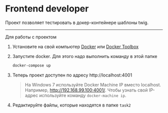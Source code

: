 Frontend developer
========

Проект позволяет тестировать в докер-контейнере шаблоны twig.

--- 

Для работы с проектом 

1. Установите на свой компьютер [Docker](https://www.docker.com/community-edition) или [Docker Toolbox](https://docs.docker.com/toolbox/overview/)

2. Запустите docker. Для этого надо выполнить команду в этой папке
   
   ```bash
   docker-compose up 
   ```
  
3. Теперь проект доступен по адресу http://localhost:4001  
   > На Windows 7 используйте Docker Machine IP вместо localhost. 
     Например, http://192.168.99.100:4001/. 
     Чтобы узнать свой IP-адрес используйте команду `docker-machine ip`.

4. Редактируйте файлы, которые находятся в папке `task2`